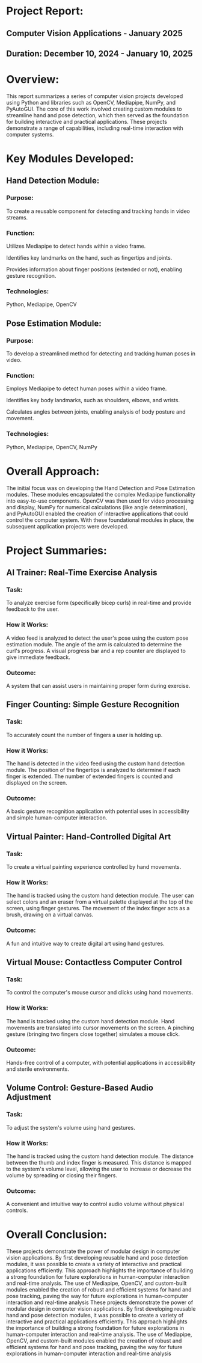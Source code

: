 # Project Report: 
## Computer Vision Applications - January 2025
## Duration: December 10, 2024 - January 10, 2025
# Overview:
This report summarizes a series of computer vision projects developed using Python and libraries such as OpenCV, Mediapipe, NumPy, and PyAutoGUI. The core of this work involved creating custom modules to streamline hand and pose detection, which then served as the foundation for building interactive and practical applications. These projects demonstrate a range of capabilities, including real-time interaction with computer systems.
# Key Modules Developed:
## Hand Detection Module:
### Purpose:
To create a reusable component for detecting and tracking hands in video streams.
### Function:
Utilizes Mediapipe to detect hands within a video frame.

Identifies key landmarks on the hand, such as fingertips and joints.

Provides information about finger positions (extended or not), enabling gesture recognition.

### Technologies: 
Python, Mediapipe, OpenCV
## Pose Estimation Module:
### Purpose: 
To develop a streamlined method for detecting and tracking human poses in video.
### Function:
Employs Mediapipe to detect human poses within a video frame.

Identifies key body landmarks, such as shoulders, elbows, and wrists.

Calculates angles between joints, enabling analysis of body posture and movement.

### Technologies:
Python, Mediapipe, OpenCV, NumPy
# Overall Approach:
The initial focus was on developing the Hand Detection and Pose Estimation modules. These modules encapsulated the complex Mediapipe functionality into easy-to-use components. OpenCV was then used for video processing and display, NumPy for numerical calculations (like angle determination), and PyAutoGUI enabled the creation of interactive applications that could control the computer system. With these foundational modules in place, the subsequent application projects were developed.
# Project Summaries:
## AI Trainer: Real-Time Exercise Analysis
### Task: 
To analyze exercise form (specifically bicep curls) in real-time and provide feedback to the user.
### How it Works:
A video feed is analyzed to detect the user's pose using the custom pose estimation module.
The angle of the arm is calculated to determine the curl's progress.
A visual progress bar and a rep counter are displayed to give immediate feedback.
### Outcome:
A system that can assist users in maintaining proper form during exercise.
## Finger Counting: Simple Gesture Recognition
### Task:
To accurately count the number of fingers a user is holding up.
### How it Works:
The hand is detected in the video feed using the custom hand detection module.
The position of the fingertips is analyzed to determine if each finger is extended.
The number of extended fingers is counted and displayed on the screen.
### Outcome: 
A basic gesture recognition application with potential uses in accessibility and simple human-computer interaction.
## Virtual Painter: Hand-Controlled Digital Art
### Task:
To create a virtual painting experience controlled by hand movements.
### How it Works:
The hand is tracked using the custom hand detection module.
The user can select colors and an eraser from a virtual palette displayed at the top of the screen, using finger gestures.
The movement of the index finger acts as a brush, drawing on a virtual canvas.
### Outcome: 
A fun and intuitive way to create digital art using hand gestures.
## Virtual Mouse: Contactless Computer Control
### Task: 
To control the computer's mouse cursor and clicks using hand movements.
### How it Works:
The hand is tracked using the custom hand detection module.
Hand movements are translated into cursor movements on the screen.
A pinching gesture (bringing two fingers close together) simulates a mouse click.
### Outcome:
Hands-free control of a computer, with potential applications in accessibility and sterile environments.
## Volume Control: Gesture-Based Audio Adjustment
### Task: 
To adjust the system's volume using hand gestures.
### How it Works:
The hand is tracked using the custom hand detection module.
The distance between the thumb and index finger is measured.
This distance is mapped to the system's volume level, allowing the user to increase or decrease the volume by spreading or closing their fingers.
### Outcome:
A convenient and intuitive way to control audio volume without physical controls.
# Overall Conclusion:
These projects demonstrate the power of modular design in computer vision applications. By first developing reusable hand and pose detection modules, it was possible to create a variety of interactive and practical applications efficiently. This approach highlights the importance of building a strong foundation for future explorations in human-computer interaction and real-time analysis. The use of Mediapipe, OpenCV, and custom-built modules enabled the creation of robust and efficient systems for hand and pose tracking, paving the way for future explorations in human-computer interaction and real-time analysis
These projects demonstrate the power of modular design in computer vision applications. By first developing reusable hand and pose detection modules, it was possible to create a variety of interactive and practical applications efficiently. This approach highlights the importance of building a strong foundation for future explorations in human-computer interaction and real-time analysis. The use of Mediapipe, OpenCV, and custom-built modules enabled the creation of robust and efficient systems for hand and pose tracking, paving the way for future explorations in human-computer interaction and real-time analysis
